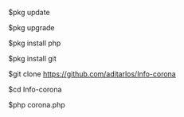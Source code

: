 $pkg update


$pkg upgrade


$pkg install php


$pkg install git


$git clone https://github.com/aditarlos/Info-corona


$cd Info-corona


$php corona.php

